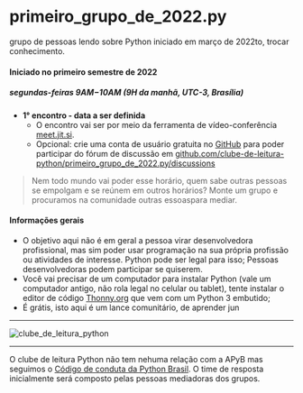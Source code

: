 # primeiro_grupo_de_2022.py
grupo de pessoas lendo sobre Python iniciado em março de 2022to, trocar conhecimento.

#### Iniciado no primeiro semestre de 2022
##### segundas-feiras **9AM−10AM** (9H da manhã, UTC-3, Brasília) 

- **1° encontro - data a ser definida**
  - O encontro vai ser por meio da ferramenta de vídeo-conferência [meet.jit.si](https://meet.jit.si/).
  - Opcional: crie uma conta de usuário gratuita no [GitHub](https://github.com/signup) para poder participar do fórum de discussão em [github.com/clube-de-leitura-python/primeiro_grupo_de_2022.py/discussions](https://github.com/clube-de-leitura-python/primeiro_grupo_de_2022.py/discussions)

> Nem todo mundo vai poder esse horário, quem sabe outras pessoas se empolgam e se reúnem em outros horários?
> Monte um grupo e procuramos na comunidade outras essoaspara mediar.

#### Informações gerais
- O objetivo aqui não é em geral a pessoa virar desenvolvedora profissional, mas sim poder usar programação na sua própria profissão ou atividades de interesse. Python pode ser legal para isso; Pessoas desenvolvedoras podem participar se quiserem.
- Você vai precisar de um computador para instalar Python (vale um computador antigo, não rola legal no celular ou tablet), tente instalar o editor de código [Thonny.org](https://thonny.org) que vem com um Python 3 embutido;
- É grátis, isto aqui é um lance comunitário, de aprender jun

---

![clube_de_leitura_python](https://user-images.githubusercontent.com/3694604/126589139-b52c2bc0-937a-4238-b3ba-189dec5d4c64.png)

---

O clube de leitura Python não tem nehuma relação com a APyB mas seguimos o [Código de conduta da Python Brasil](https://python.org.br/cdc/). O time de resposta inicialmente será composto pelas pessoas mediadoras dos grupos.
